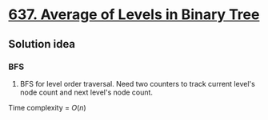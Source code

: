 # [637. Average of Levels in Binary Tree](https://leetcode.com/problems/average-of-levels-in-binary-tree/description/)

## Solution idea
### BFS
1. BFS for level order traversal. Need two counters to track current level's node count and next level's node count.

Time complexity = $O(n)$